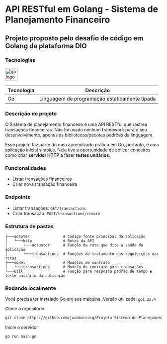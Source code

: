 # API RESTful em Golang - Sistema de Planejamento Financeiro

## Projeto proposto pelo desafio de código em Golang da plataforma DIO

### Tecnologias

<div align="left">
  <img src="https://cdn.simpleicons.org/go/00ADD8" height="40" alt="go logo"  />
</div>

|Tecnologia | Descrição                                     |
| --------  | ----------                                    |
| Go        | Linguagem de programação estaticamente tipada |


### Descrição do projeto

O Sistema de planejamento financeiro é uma API RESTful que rastrea transações financeiras. Não foi usado nenhum framework para o seu desenvolvimento, apenas as bibliotecas/pacotes padrões da linguagem.

Esse projeto faz parte do meu aprendizado prático em Go, portanto, é uma aplicação inicial simples. Nela tive a oportunidade de aplicar conceitos como criar **servidor HTTP** e fazer **testes unitários**.

### Funcionalidades

- Listar transações financeiras
- Criar nova transação financeira

### Endpoints

- Listar transações: ```GET/transactions```
- Criar transação: ```POST/transactions/create```

### Estrutura de pastas

```shell
├───adapter               # Código fonte principal da aplicação
│   └───http              # Rotas da API
│       ├───actuator      # Função da rota que dita a saúde da aplicação
│       └───transactions  # Funções de tratamento das requisições das rotas
├───model                 # Modelos de contrato
│   └───transactions      # Modelo de contrato para transações
└───util                  # Função para resposta padrão de tempo e teste unitário da aplicação
```

### Rodando localmente

Você precisa ter instalado [Go](https://go.dev/) em sua máquina. Versão utilizada: ```go1.22.4```

Clone o repositório

```bash
git clone https://github.com/joaomarcosg/Projeto-Sistema-de-Planejamento-Financeiro-Golang.git
```

Inicie o servidor

```bash
go run main.go
```



